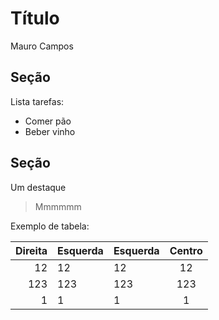 # Título

Mauro Campos

## Seção

Lista tarefas:

 - Comer pão		 
 - Beber vinho
 
## Seção

Um destaque

> Mmmmmm

Exemplo de tabela:

| Direita | Esquerda | Esquerda | Centro  |
|--------:|:---------|----------|:-------:|
|   12    |  12      |    12    |    12   |
|  123    |  123     |   123    |   123   |
|    1    |  1       |     1    |     1   |
 
